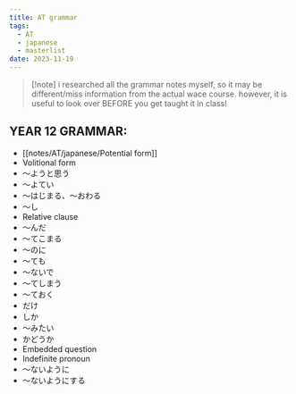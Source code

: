 ```yaml
---
title: AT grammar
tags:
  - AT
  - japanese
  - masterlist
date: 2023-11-19
---
```

>[!note] i researched all the grammar notes myself, so it may be different/miss information from the actual wace course. however, it is useful to look over BEFORE you get taught it in class!
## YEAR 12 GRAMMAR:
- [[notes/AT/japanese/Potential form]]
- Volitional form
- ～ようと思う
- ～よてい
- ～はじまる、～おわる
- ～し
- Relative clause
- ～んだ
- ～てこまる
- ～のに
- ～ても
- ～ないで
- ～てしまう
- ～ておく
- だけ
- しか
- ～みたい
- かどうか
- Embedded question
- Indefinite pronoun
- ～ないように
- ～ないようにする